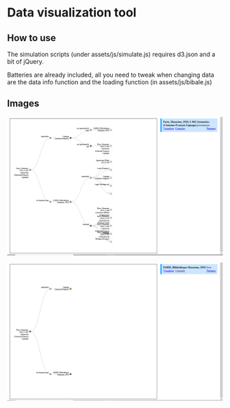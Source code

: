 # Data visualization tool

## How to use

The simulation scripts (under assets/js/simulate.js) requires d3.json and a bit of jQuery.

Batteries are already included, all you need to tweak when changing data are the data info function and the loading function (in assets/js/bibale.js)

## Images

![capture.png](images/Capture.PNG)

![capture2.png](images/Capture2.PNG)